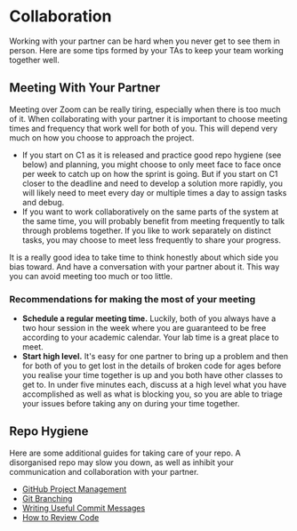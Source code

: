 # Collaboration

Working with your partner can be hard when you never get to see them in person. Here are some tips formed by your TAs to keep your team working together well.

## Meeting With Your Partner

Meeting over Zoom can be really tiring, especially when there is too much of it.
When collaborating with your partner it is important to choose meeting times and frequency that work well for both of you.
This will depend very much on how you choose to approach the project.

- If you start on C1 as it is released and practice good repo hygiene (see below) and planning, you might choose to only meet face to face once per week to catch up on how the sprint is going. But if you start on C1 closer to the deadline and need to develop a solution more rapidly, you will likely need to meet every day or multiple times a day to assign tasks and debug.
- If you want to work collaboratively on the same parts of the system at the same time, you will probably benefit from meeting frequently to talk through problems together. If you like to work separately on distinct tasks, you may choose to meet less frequently to share your progress.

It is a really good idea to take time to think honestly about which side you bias toward. And have a conversation with your partner about it. This way you can avoid meeting too much or too little.

### Recommendations for making the most of your meeting

- **Schedule a regular meeting time.** Luckily, both of you always have a two hour session in the week where you are guaranteed to be free according to your academic calendar. Your lab time is a great place to meet.
- **Start high level.** It's easy for one partner to bring up a problem and then for both of you to get lost in the details of broken code for ages before you realise your time together is up and you both have other classes to get to. In under five minutes each, discuss at a high level what you have accomplished as well as what is blocking you, so you are able to triage your issues before taking any on during your time together.

## Repo Hygiene

Here are some additional guides for taking care of your repo. A disorganised repo may slow you down, as well as inhibit your communication and collaboration with your partner.

- [GitHub Project Management](./project_management.md)
- [Git Branching](./branches.md)
- [Writing Useful Commit Messages](./writing_useful_commit_messages.md)
- [How to Review Code](./code_review.md)
